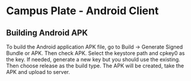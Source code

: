 # Campus Plate - Android Client

## Building Android APK
To build the Android application APK file, go to Build -> Generate Signed Bundle or APK. Then check APK. Select the keystore path and cpkey0 as the key. If needed, generate a new key but you should use the existing. Then choose release as the build type. The APK will be created, take the APK and upload to server.
